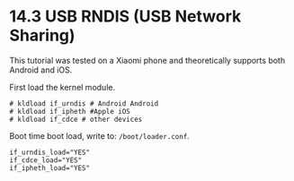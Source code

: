 # 14.3 USB RNDIS (USB Network Sharing)

This tutorial was tested on a Xiaomi phone and theoretically supports both Android and iOS.

First load the kernel module.

```
# kldload if_urndis # Android Android 
# kldload if_ipheth #Apple iOS
# kldload if_cdce # other devices
```

Boot time boot load, write to: `/boot/loader.conf`.

```
if_urndis_load="YES"
if_cdce_load="YES"
if_ipheth_load="YES"
```
